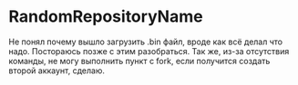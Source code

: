 # RandomRepositoryName
Не понял почему вышло загрузить .bin файл, вроде как всё делал что надо. Постораюсь позже с этим разобраться.
Так же, из-за отсутствия команды, не могу выполнить пункт с fork, если получится создать второй аккаунт, сделаю.
